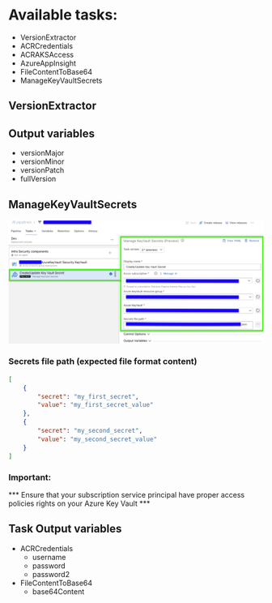 # Available tasks:
- VersionExtractor
- ACRCredentials
- ACRAKSAccess
- AzureAppInsight
- FileContentToBase64
- ManageKeyVaultSecrets

## VersionExtractor
## Output variables
- versionMajor
- versionMinor
- versionPatch
- fullVersion

## ManageKeyVaultSecrets
![ManageKeyVaultSecrets](_screenShots/manageKeyVaultSecrets_v2-preview.png)
### Secrets file path (expected file format content)
```json
[
	{
		"secret": "my_first_secret",
		"value": "my_first_secret_value"
	},
	{
		"secret": "my_second_secret",
		"value": "my_second_secret_value"
	}
]
```
### Important:
*** Ensure that your subscription service principal have proper access policies rights on your Azure Key Vault ***

## Task Output variables
- ACRCredentials
	- username
	- password
	- password2
- FileContentToBase64
	- base64Content